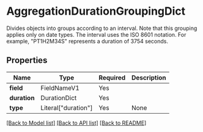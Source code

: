 # AggregationDurationGroupingDict

Divides objects into groups according to an interval. Note that this grouping applies only on date types.
The interval uses the ISO 8601 notation. For example, "PT1H2M34S" represents a duration of 3754 seconds.


## Properties
| Name | Type | Required | Description |
| ------------ | ------------- | ------------- | ------------- |
**field** | FieldNameV1 | Yes |  |
**duration** | DurationDict | Yes |  |
**type** | Literal["duration"] | Yes | None |


[[Back to Model list]](../../README.md#models-v2-link) [[Back to API list]](../../README.md#documentation-for-api-endpoints) [[Back to README]](../../README.md)
